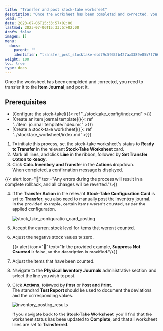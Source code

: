 ```yaml
---
title: "Transfer and post stock-take worksheet"
description: "Once the worksheet has been completed and corrected, you need to transfer it to the Item Journal, and post it."
lead: ""
date: 2023-07-06T15:33:57+02:00
lastmod: 2023-07-06T15:33:57+02:00
draft: false
images: []
menu:
  docs:
    parent: ""
    identifier: "transfer_post_stocktake-ebd79c5933fb427aa3389e85b7f7668c"
weight: 100
toc: true
type: docs
---
```


Once the worksheet has been completed and corrected, you need to transfer it to the **Item Journal**, and post it. 

## Prerequisites

- [Configure the stock-take]({{< ref "../stocktake_config/index.md" >}})
- [Create an item journal template]({{< ref "../item_journal_template/index.md" >}})
- [Create a stock-take worksheet]({{< ref "../stocktake_worksheet/index.md" >}})

1. To initiate this process, set the stock-take worksheet's status to **Ready to Transfer** in the relevant **Stock-Take Worksheet** card.
2. Mark all lines, and click **Line** in the ribbon, followed by **Set Transfer Option to Ready**.   
3. Click **Calc. Inventory and Transfer** in the **Actions** dropdown.      
   When completed, a confirmation message is displayed. 

{{< alert icon="📝" text="Any errors during the process will result in a complete rollback, and all changes will be reverted."/>}}

4. If the **Transfer Action** in the relevant **Stock-Take Configuration Card** is set to **Transfer**, you also need to manually post the inventory journal.   
   In the provided example, certain items weren't counted, as per the applied configuration.

    ![stock_take_configuration_card_posting](stock_take_configuration_card_posting.png)

5. Accept the current stock level for items that weren't counted. 
6. Adjust the negative stock values to zero. 
   
    {{< alert icon="📝" text="In the provided example, <b>Suppress Not Counted</b> is false, so the description is modified."/>}}

7. Adjust the items that have been counted. 
8. Navigate to the **Physical Inventory Journals** administrative section, and select the line you wish to post.
9. Click **Actions**, followed by **Post** or **Post and Print**.     
    The standard **Test Report** should be used to document the deviations and the corresponding values.      

    ![inventory_posting_results](inventory_posting_results.png)

    If you navigate back to the **Stock-Take Worksheet**, you'll find that the worksheet status has been updated to **Complete**, and that all worksheet lines are set to **Transferred**.